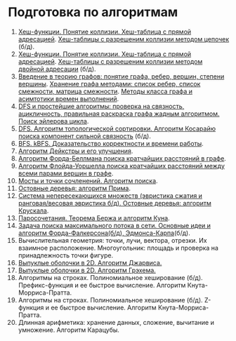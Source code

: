 # Подготовка по алгоритмам
1. [Хеш-функции. Понятие коллизии. Хеш-таблица с прямой адресацией](https://github.com/achr1hr/Exam-Prog-Spring2024/blob/main/1и2.txt). [Хеш-таблицы с разрешеним коллизии методом цепочек](https://github.com/achr1hr/Exam-Prog-Spring2024/blob/main/1.cpp) (б/д).
2. [Хеш-функции. Понятие коллизии. Хеш-таблица с прямой адресацией](https://github.com/achr1hr/Exam-Prog-Spring2024/blob/main/1и2.txt). [Хеш-таблицы с разрешеним коллизии методом двойной адресации](https://github.com/achr1hr/Exam-Prog-Spring2024/blob/main/2.cpp) (б/д).
3. [Введение в теорию графов: понятие графа, ребер, вершин, степени вершины](https://github.com/achr1hr/Exam-Prog-Spring2024/blob/main/3.txt). [Хранение графа методами: список ребер, список смежности, матрица смежности](https://github.com/achr1hr/Exam-Prog-Spring2024/blob/main/3.cpp). [Методы класса графа и асимтотики времен выполнений](https://github.com/achr1hr/Exam-Prog-Spring2024/blob/main/3.txt).
4. [DFS и простейшие алгоритмы: проверка на связность, ацикличность, правильная раскраска
графа жадным алгоритмом. Поиск эйлерова цикла](https://github.com/achr1hr/Exam-Prog-Spring2024/blob/main/4.cpp).
5. [DFS. Алгоритм топологической сортировки. Алгоритм Косарайю поиска компонент сильной
связность](https://github.com/achr1hr/Exam-Prog-Spring2024/blob/main/5.cpp) (б/д).
6. [BFS. kBFS. Доказательство корректности и времени работы](https://github.com/achr1hr/Exam-Prog-Spring2024/blob/main/6.cpp).
7. [Алгоритм Дейкстры и его улучшения](https://github.com/achr1hr/Exam-Prog-Spring2024/blob/main/7.cpp).
8. [Алгоритм Форда-Беллмана поиска кратчайших расстояний в графе](https://github.com/achr1hr/Exam-Prog-Spring2024/blob/main/8.cpp).
9. [Алгоритм Флойда-Уоршелла поиска кратчайших расстояний между всеми парами вершин в
графе](https://github.com/achr1hr/Exam-Prog-Spring2024/blob/main/9.cpp).
10. [Мосты и точки сочленений. Алгоритм поиска](https://github.com/achr1hr/Exam-Prog-Spring2024/blob/main/10.cpp).
11. [Остовные деревья: алгоритм Прима](https://github.com/achr1hr/Exam-Prog-Spring2024/blob/main/11.cpp).
12. [Система непересекающихся множеств (эвристика сжатия и ранговая/весовая эвристика б/д).
Остовные деревья: алгоритм Крускала](https://github.com/achr1hr/Exam-Prog-Spring2024/blob/main/12.cpp).
13. [Паросочетания. Теорема Бержа и алгоритм Куна](https://github.com/achr1hr/Exam-Prog-Spring2024/blob/main/13.cpp).
14. [Задача поиска максимального потока в сети. Основные идеи и алгоритм Форда-Фалкерсона(б/д),
Эдмонса-Карпа](https://github.com/achr1hr/Exam-Prog-Spring2024/blob/main/14.cpp)(б/д).
15. Вычислительная геометрия: точки, лучи, вектора, отрезки. Их взаимное расположение. Многоугольник: площадь и проверка на принадлежность точки фигуре.
16. [Выпуклые оболочки в 2D. Алгоритм Джарвиса.](https://github.com/CrazyDogCTRL/AlgoExamSemestr2/blame/main/TicketSixteenth)
17. [Выпуклые оболочки в 2D. Алгоритм Грэхема.](https://github.com/achr1hr/Exam-Prog-Spring2024/blob/main/17.cpp.txt)
18. Алгоритмы на строках. Полиномиальное хеширование (б/д). Префикс-функция и ее быстрое
вычисление. Алгоритм Кнута-Морриса-Пратта.
19. Алгоритмы на строках. Полиномиальное хеширование (б/д). Z-функция и ее быстрое вычисление. Алгоритм Кнута-Морриса-Пратта.
20. Длинная арифметика: хранение данных, сложение, вычитание и умножение. Алгоритм Карацубы.
